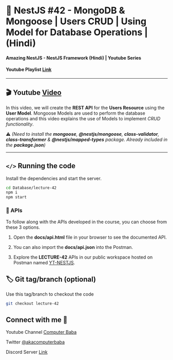 # 📖 NestJS #42 - MongoDB & Mongoose | Users CRUD | Using Model for Database Operations | (Hindi)

#### Amazing NestJS - NestJS Framework (Hindi) | Youtube Series

#### Youtube Playlist [Link](https://bit.ly/3titPk3)

---

## 🎬 Youtube [Video](https://youtu.be/sNrl960Wu-w)

In this video, we will create the **REST API** for the **Users Resource** using the **User Model**. Mongoose Models are used to perform the database operations and this video explains the use of Models to implement _CRUD functionality_. 

⚠️ _(Need to install the **mongoose**, **@nestjs/mongoose**, **class-validator**, **class-transformer** & **@nestjs/mapped-types** package. Already included in the **package.json**)_

---

## `</>` Running the code

Install the dependencies and start the server.

```sh
cd Database/lecture-42
npm i
npm start
```

### 📝 APIs

To follow along with the APIs developed in the course, you can choose from these 3 options.

1. Open the **docs/api.html** file in your browser to see the documented API.

2. You can also import the **docs/api.json** into the Postman.

3. Explore the **LECTURE-42** APIs in our public workspace hosted on Postman named
   [YT-NESTJS](https://bit.ly/3wJJKK6).

## 🏷️ Git tag/branch (optional)

Use this tag/branch to checkout the code

```sh
git checkout lecture-42
```

## Connect with me 👋

Youtube Channel [Computer Baba](https://www.youtube.com/c/ComputerBabaOfficial)

Twitter [@akacomputerbaba](https://twitter.com/akacomputerbaba)

Discord Server [Link](https://discord.gg/9V4VTDM)
